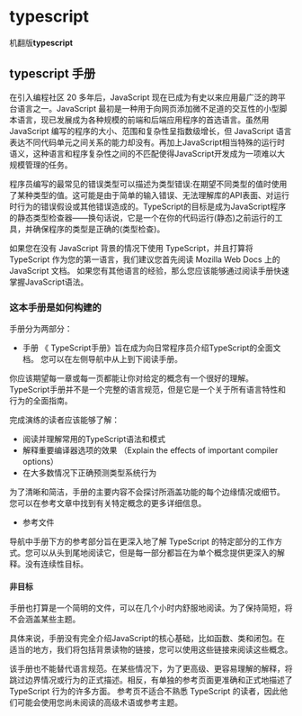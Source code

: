 # typescript
机翻版**typescript**

## typescript 手册

在引入编程社区 20 多年后，JavaScript 现在已成为有史以来应用最广泛的跨平台语言之一。JavaScript 最初是一种用于向网页添加微不足道的交互性的小型脚本语言，现已发展成为各种规模的前端和后端应用程序的首选语言。虽然用 JavaScript 编写的程序的大小、范围和复杂性呈指数级增长，但 JavaScript 语言表达不同代码单元之间关系的能力却没有。再加上JavaScript相当特殊的运行时语义，这种语言和程序复杂性之间的不匹配使得JavaScript开发成为一项难以大规模管理的任务。

程序员编写的最常见的错误类型可以描述为类型错误:在期望不同类型的值时使用了某种类型的值。这可能是由于简单的输入错误、无法理解库的API表面、对运行时行为的错误假设或其他错误造成的。TypeScript的目标是成为JavaScript程序的静态类型检查器——换句话说，它是一个在你的代码运行(静态)之前运行的工具，并确保程序的类型是正确的(类型检查)。

如果您在没有 JavaScript 背景的情况下使用 TypeScript，并且打算将 TypeScript 作为您的第一语言，我们建议您首先阅读 Mozilla Web Docs 上的 JavaScript 文档。 如果您有其他语言的经验，那么您应该能够通过阅读手册快速掌握JavaScript语法。

### 这本手册是如何构建的

手册分为两部分：

- 手册
《 TypeScript手册》旨在成为向日常程序员介绍TypeScript的全面文档。 您可以在左侧导航中从上到下阅读手册。

你应该期望每一章或每一页都能让你对给定的概念有一个很好的理解。TypeScript手册并不是一个完整的语言规范，但是它是一个关于所有语言特性和行为的全面指南。

完成演练的读者应该能够了解：  
   - 阅读并理解常用的TypeScript语法和模式  
   - 解释重要编译器选项的效果 （Explain the effects of important compiler options）
   - 在大多数情况下正确预测类型系统行为

为了清晰和简洁，手册的主要内容不会探讨所涵盖功能的每个边缘情况或细节。 您可以在参考文章中找到有关特定概念的更多详细信息。

- 参考文件

导航中手册下方的参考部分旨在更深入地了解 TypeScript 的特定部分的工作方式。您可以从头到尾地阅读它，但是每一部分都旨在为单个概念提供更深入的解释。没有连续性目标。

#### 非目标

手册也打算是一个简明的文件，可以在几个小时内舒服地阅读。为了保持简短，将不会涵盖某些主题。

具体来说，手册没有完全介绍JavaScript的核心基础，比如函数、类和闭包。在适当的地方，我们将包括背景读物的链接，您可以使用这些链接来阅读这些概念。

该手册也不能替代语言规范。在某些情况下，为了更高级、更容易理解的解释，将跳过边界情况或行为的正式描述。相反，有单独的参考页面更准确和正式地描述了 TypeScript 行为的许多方面。 参考页不适合不熟悉 TypeScript 的读者，因此他们可能会使用您尚未阅读的高级术语或参考主题。
